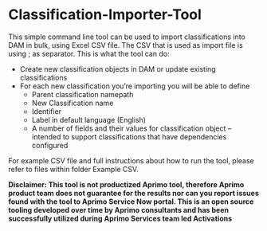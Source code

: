 # Classification-Importer-Tool

This simple command line tool can be used to import classifications into DAM in bulk, using Excel CSV file. The CSV that is used as import file is using ; as separator. 
This is what the tool can do:
- Create new classification objects in DAM or update existing classifications
- For each new classification you’re importing you will be able to define
   - Parent classification namepath
   - New Classification name
   - Identifier
   - Label in default language (English)
   - A number of fields and their values for classification object – intended to support classifications that have dependencies configured

 For example CSV file and full instructions about how to run the tool, please refer to files within folder Example CSV. 

**Disclaimer: This tool is not productized Aprimo tool, therefore Aprimo product team does not guarantee for the results nor can you report issues found with the tool to Aprimo Service Now portal. This is an open source tooling developed over time by Aprimo consultants and has been successfully utilized during Aprimo Services team led Activations**
